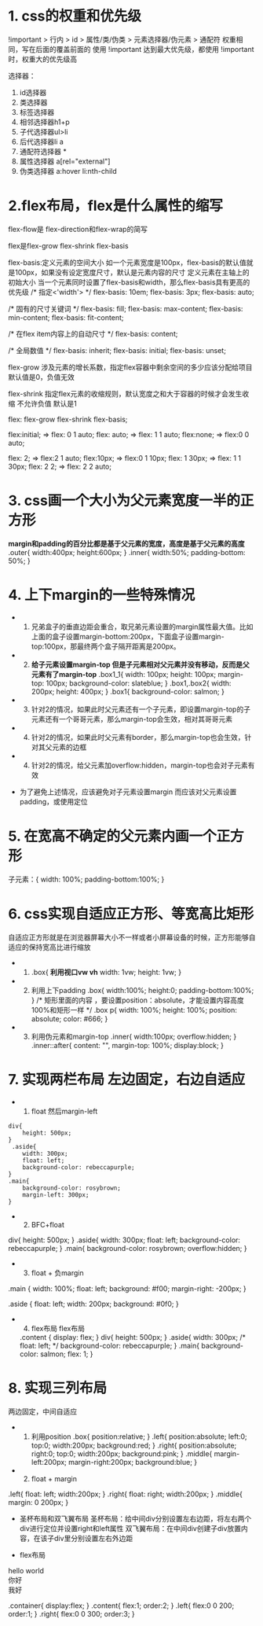 # 1. css的权重和优先级
!important > 行内 > id > 属性/类/伪类 > 元素选择器/伪元素 > 通配符
权重相同，写在后面的覆盖前面的
使用 !important 达到最大优先级，都使用 !important 时，权重大的优先级高

选择器：
 1. id选择器
 2. 类选择器
 3. 标签选择器
 4. 相邻选择器h1+p
 5. 子代选择器ul>li
 6. 后代选择器li a
 7. 通配符选择器 *
 8. 属性选择器 a[rel="external"]
 9. 伪类选择器 a:hover li:nth-child

# 2.flex布局，flex是什么属性的缩写

flex-flow是 flex-direction和flex-wrap的简写

flex是flex-grow flex-shrink flex-basis



flex-basis:定义元素的空间大小 如一个元素宽度是100px，flex-basis的默认值就是100px，如果没有设定宽度尺寸，默认是元素内容的尺寸 定义元素在主轴上的初始大小 当一个元素同时设置了flex-basis和width，那么flex-basis具有更高的优先级
/* 指定<'width'> */
flex-basis: 10em;
flex-basis: 3px;
flex-basis: auto;

/* 固有的尺寸关键词 */
flex-basis: fill;
flex-basis: max-content;
flex-basis: min-content;
flex-basis: fit-content;

/* 在flex item内容上的自动尺寸 */
flex-basis: content;

/* 全局数值 */
flex-basis: inherit;
flex-basis: initial;
flex-basis: unset;


flex-grow 涉及元素的增长系数，指定flex容器中剩余空间的多少应该分配给项目
默认值是0，负值无效


flex-shrink 指定flex元素的收缩规则，默认宽度之和大于容器的时候才会发生收缩 不允许负值 默认是1


flex: flex-grow flex-shrink flex-basis;

flex:initial; => flex: 0 1 auto;
flex: auto; => flex: 1 1 auto;
flex:none; => flex:0 0 auto;

flex: 2; => flex:2 1 auto;
flex:10px; => flex:0 1 10px;
flex: 1 30px; => flex: 1 1 30px;
flex: 2 2; => flex: 2 2 auto;


# 3. css画一个大小为父元素宽度一半的正方形
**margin和padding的百分比都是基于父元素的宽度，高度是基于父元素的高度**
.outer{
    width:400px;
    height:600px;
}
.inner{
    width:50%;
    padding-bottom: 50%;
}

# 4. 上下margin的一些特殊情况

- 1. 兄弟盒子的垂直边距会重合，取兄弟元素设置的margin属性最大值。比如上面的盒子设置margin-bottom:200px，下面盒子设置margin-top:100px，那最终两个盒子隔开距离是200px。
- 2. **给子元素设置margin-top 但是子元素相对父元素并没有移动，反而是父元素有了margin-top**
   .box1_1{
            width: 100px;
            height: 100px;
            margin-top: 100px;
            background-color: slateblue;
    }
     .box1,.box2{
            width: 200px;
            height: 400px;
        }
    .box1{
            background-color: salmon;
    }

- 3. 针对2的情况，如果此时父元素还有一个子元素，即设置margin-top的子元素还有一个哥哥元素，那么margin-top会生效，相对其哥哥元素
- 4. 针对2的情况，如果此时父元素有border，那么margin-top也会生效，针对其父元素的边框
- 4. 针对2的情况，给父元素加overflow:hidden，margin-top也会对子元素有效
- 为了避免上述情况，应该避免对子元素设置margin 而应该对父元素设置padding，或使用定位



# 5. 在宽高不确定的父元素内画一个正方形
子元素：{
    width: 100%;
    padding-bottom:100%;
}

# 6. css实现自适应正方形、等宽高比矩形

自适应正方形就是在浏览器屏幕大小不一样或者小屏幕设备的时候，正方形能够自适应的保持宽高比进行缩放
- 1. .box{  **利用视口vw vh**
    width: 1vw;
    height: 1vw;
  }
- 2. 利用上下padding
.box{
    width:100%;
    height:0;
    padding-bottom:100%;
}
/* 矩形里面的内容 ，要设置position：absolute，才能设置内容高度100%和矩形一样 */
	.box p{
			width: 100%;
			height: 100%;
			position: absolute;
			color: #666;
    }

- 3. 利用伪元素和margin-top
.inner{
    width:100px;
    overflow:hidden;
}
.inner::after{
    content: "",
    margin-top: 100%;
    display:block;
}

# 7. 实现两栏布局 左边固定，右边自适应
- 1. float 然后margin-left
<div class="aside"></div> 
<div class="main"></div>

    div{
        height: 500px;
    }
     .aside{
        width: 300px;
        float: left;
        background-color: rebeccapurple;
    }
    .main{
        background-color: rosybrown;
        margin-left: 300px;
    }

- 2. BFC+float
<div class="aside"></div> 
<div class="main"></div>
 div{
        height: 500px;
    }
     .aside{
        width: 300px;
        float: left;
        background-color: rebeccapurple;
    }
    .main{
        background-color: rosybrown;
        overflow:hidden;
    }

- 3. float + 负margin
<div class="aside"></div> 
<div class="main"></div>
.main { 
    width: 100%; float: left; background: #f00; margin-right: -200px; }

.aside { float: left; width: 200px; background: #0f0; }

- 4. flex布局
flex布局
   <div class="content">
        <div class="aside"></div>
        <div class="main"></div>
    </div>
    .content {
         display: flex;
    }
     div{
            height: 500px;
        }
        .aside{
            width: 300px;
            /* float: left; */
            background-color: rebeccapurple;
        }
        .main{
            background-color: salmon;
            flex: 1;
        }


# 8. 实现三列布局
两边固定，中间自适应
<div class="box"> 
    <div class="left"></div> 
    <div class="middle"></div> 
    <div class="right"></div> 
</div>

- 1. 利用position 
.box{
    position:relative;
}
.left{
    position:absolute;
    left:0;
    top:0;
    width:200px;
    background:red;
}
.right{
    position:absolute;
    right:0;
    top:0;
    width:200px;
    background:pink;
}
.middle{
    margin-left:200px;
    margin-right:200px;
    background:blue;
}

- 2. float + margin
<div class="box"> 
    <div class="left"></div> 
    <div class="middle"></div> 
    <div class="right"></div> 
</div>
.left{
    float: left;
    width:200px;
}
.right{
    float: right;
    width:200px;
}
.middle{
    margin: 0 200px;
}


- 圣杯布局和双飞翼布局
圣杯布局：给中间div分别设置左右边距，将左右两个div进行定位并设置right和left属性
双飞翼布局：在中间div创建子div放置内容，在该子div里分别设置左右外边距


- flex布局
<div class="container">
     <div class="content">hello world</div>
     <div class="left">你好</div> 
     <div class="right">我好</div> 
</div>

.container{
    display:flex;
}
.content{
    flex:1;
    order:2;
}
.left{
    flex:0 0 200;
    order:1;
}
.right{
    flex:0 0 300;
    order:3;
}